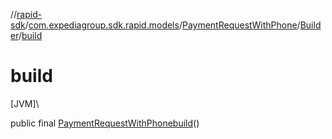 //[rapid-sdk](../../../../index.md)/[com.expediagroup.sdk.rapid.models](../../index.md)/[PaymentRequestWithPhone](../index.md)/[Builder](index.md)/[build](build.md)

# build

[JVM]\

public final [PaymentRequestWithPhone](../index.md)[build](build.md)()
